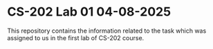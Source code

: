 # CS-202 Lab 01 04-08-2025

This repository contains the information related to the task which was assigned to us in the first lab of CS-202 course. 